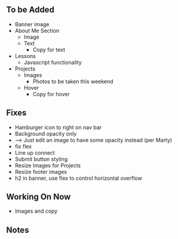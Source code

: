 ## To be Added
- Banner image
- About Me Section 
  - Image
  - Text
    - Copy for text
- Lessons
  - Javascript functionality
- Projects
  - Images
    - Photos to be taken this weekend
  - Hover
    - Copy for hover

## Fixes
-  Hamburger icon to right on nav bar
- Background opacity only
-  --> Just edit an image to have some opacity instead (per Marty)
- fix flex
- Line up connect
- Submit button styling
- Resize Images for Projects
- Resize footer images
- h2 in banner, use flex to control horizontal overflow

## Working On Now
- Images and copy

## Notes
